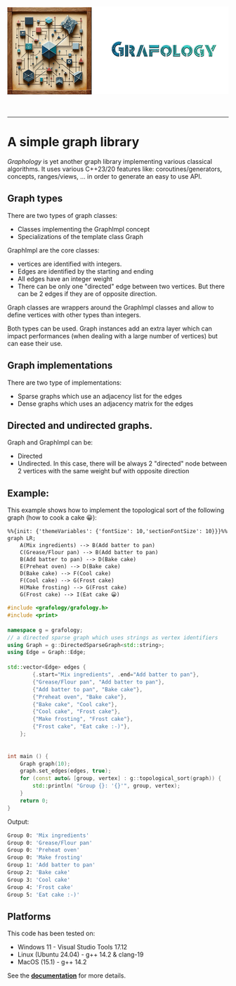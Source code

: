 <div align="center">
	<img 
		src="docs/imgs/logo.png" 
		alt="Répétiteur logo"
        height="200px"
        width="533px"
		/>
</div>
<br/>
<br/>
<hr/>

# A simple graph library
*Graphology* is yet another graph library implementing various classical algorithms. It uses various C++23/20 features like: coroutines/generators, concepts, ranges/views, ... in order to generate an easy to use API.

## Graph types
There are two types of graph classes:
- Classes implementing the GraphImpl concept
- Specializations of the template class Graph

GraphImpl are the core classes:
- vertices are identified with integers. 
- Edges are identified by the starting and ending
- All edges have an integer weight
- There can be only one "directed" edge between two vertices. But there can be 2 edges if they are of opposite direction.

Graph classes are wrappers around the GraphImpl classes and allow to define vertices with other types than integers.

Both types can be used. Graph instances add an extra layer which can impact performances (when dealing with a large number of vertices) but can ease their use.

## Graph implementations
There are two type of implementations:
- Sparse graphs which use an adjacency list for the edges
- Dense graphs which uses an adjacency matrix for the edges

## Directed and undirected graphs.
Graph and GraphImpl can be:
- Directed
- Undirected. In this case, there will be always 2 "directed" node between 2 vertices with the same weight buf with opposite direction

## Example: 

This example shows how to implement the topological sort of the following graph (how to cook a cake 😀):

```mermaid
%%{init: {'themeVariables': {'fontSize': 10,'sectionFontSize': 10}}}%%
graph LR;
    A(Mix ingredients) --> B(Add batter to pan) 
    C(Grease/Flour pan) --> B(Add batter to pan) 
    B(Add batter to pan) --> D(Bake cake) 
    E(Preheat oven) --> D(Bake cake) 
    D(Bake cake) --> F(Cool cake) 
    F(Cool cake) --> G(Frost cake) 
    H(Make frosting) --> G(Frost cake) 
    G(Frost cake) --> I(Eat cake 😀) 
```

```C++
#include <grafology/grafology.h>
#include <print>

namespace g = grafology;
// a directed sparse graph which uses strings as vertex identifiers
using Graph = g::DirectedSparseGraph<std::string>;
using Edge = Graph::Edge;

std::vector<Edge> edges {
        {.start="Mix ingredients", .end="Add batter to pan"}, 
        {"Grease/Flour pan", "Add batter to pan"}, 
        {"Add batter to pan", "Bake cake"}, 
        {"Preheat oven", "Bake cake"}, 
        {"Bake cake", "Cool cake"}, 
        {"Cool cake", "Frost cake"}, 
        {"Make frosting", "Frost cake"}, 
        {"Frost cake", "Eat cake :-)"}, 
    };


int main () {
    Graph graph(10);
    graph.set_edges(edges, true);
    for (const auto& [group, vertex] : g::topological_sort(graph)) {
        std::println( "Group {}: '{}'", group, vertex);
    }
    return 0;
}
```
Output:
```bash
Group 0: 'Mix ingredients'
Group 0: 'Grease/Flour pan'
Group 0: 'Preheat oven'
Group 0: 'Make frosting'
Group 1: 'Add batter to pan'
Group 2: 'Bake cake'
Group 3: 'Cool cake'
Group 4: 'Frost cake'
Group 5: 'Eat cake :-)'
```

## Platforms
This code has been tested on:
- Windows 11 - Visual Studio Tools 17.12
- Linux (Ubuntu 24.04) - g++ 14.2 & clang-19
- MacOS (15.1) - g++ 14.2


See the **[documentation](docs/README.md)** for more details.